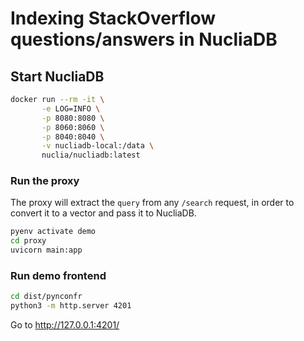 # Indexing StackOverflow questions/answers in NucliaDB

## Start NucliaDB

```bash
docker run --rm -it \
       -e LOG=INFO \
       -p 8080:8080 \
       -p 8060:8060 \
       -p 8040:8040 \
       -v nucliadb-local:/data \
       nuclia/nucliadb:latest
```

### Run the proxy

The proxy will extract the `query` from any `/search` request, in order to convert it to a vector and pass it to NucliaDB.

```bash
pyenv activate demo
cd proxy
uvicorn main:app
```

### Run demo frontend

```bash
cd dist/pynconfr
python3 -m http.server 4201
```

Go to http://127.0.0.1:4201/
